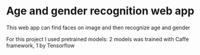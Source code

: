 # Age and gender recognition web app
This web app can find faces on image and then recognize age and gender

For this project I used pretrained models: 2 models was trained with Caffe framework, 1 by Tensorflow
